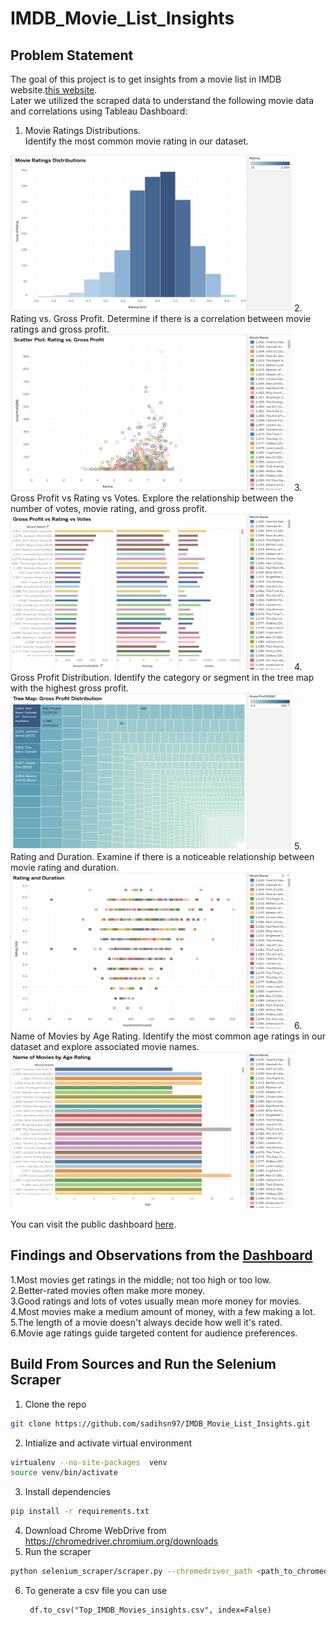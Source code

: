 # IMDB_Movie_List_Insights

## Problem Statement
The goal of this project is to get insights from a movie list in IMDB website.[this website](https://m.imdb.com/list/ls055559860/?page=1).<br/> 
Later we utilized the scraped data to understand the following movie data and correlations using Tableau Dashboard: 

1. Movie Ratings Distributions.<br/>
   Identify the most common movie rating in our dataset.
 <img src = "viz_images/1.png" width="450" height="250">
2. Rating vs. Gross Profit.
  Determine if there is a correlation between movie ratings and gross profit.
 <img src = "viz_images/2.png" width="450" height="250">
3. Gross Profit vs Rating vs Votes.
   Explore the relationship between the number of votes, movie rating, and
gross profit.
 <img src = "viz_images/3.png" width="450" height="250">
4. Gross Profit Distribution.
   Identify the category or segment in the tree map with the highest gross profit.
 <img src = "viz_images/4.png" width="450" height="250">
5. Rating and Duration.
   Examine if there is a noticeable relationship between movie rating and
duration.
 <img src = "viz_images/5.png" width="450" height="250">
6. Name of Movies by Age Rating.
   Identify the most common age ratings in our dataset and explore associated
movie names.
 <img src = "viz_images/6.png" width="450" height="250">

You can visit the public dashboard [here](https://public.tableau.com/app/profile/sadi.hossain/viz/IMDBMovieListInsights/Dashboard1). 

## Findings and Observations from the [Dashboard](https://public.tableau.com/app/profile/sadi.hossain/viz/IMDBMovieListInsights/Dashboard1)

1.Most movies get ratings in the middle; not too high or too low.<br/>
2.Better-rated movies often make more money.<br/>
3.Good ratings and lots of votes usually mean more money for movies.<br/>
4.Most movies make a medium amount of money, with a few making a lot.<br/>
5.The length of a movie doesn't always decide how well it's rated.<br/>
6.Movie age ratings guide targeted content for audience preferences.<br/>


## Build From Sources and Run the Selenium Scraper
1. Clone the repo
```bash
git clone https://github.com/sadihsn97/IMDB_Movie_List_Insights.git
```
2. Intialize and activate virtual environment
```bash
virtualenv --no-site-packages  venv
source venv/bin/activate
```
3. Install dependencies
```bash
pip install -r requirements.txt
```
4. Download Chrome WebDrive from https://chromedriver.chromium.org/downloads 
5. Run the scraper
```bash
python selenium_scraper/scraper.py --chromedriver_path <path_to_chromedriver>
```
6. To generate a csv file you can use 
   ```
    df.to_csv("Top_IMDB_Movies_insights.csv", index=False)
   ```

